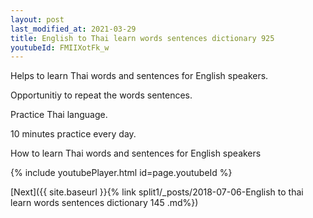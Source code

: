 ```yaml
---
layout: post
last_modified_at: 2021-03-29
title: English to Thai learn words sentences dictionary 925 
youtubeId: FMIIXotFk_w
---
```

 
 
Helps to learn Thai words and sentences for English speakers.

Opportunitiy to repeat the words sentences. 

Practice Thai language. 
 
10 minutes practice every day. 
 
How to learn Thai words and sentences for English speakers 
 
{% include youtubePlayer.html id=page.youtubeId %}
 
 
[Next]({{ site.baseurl }}{% link  split1/_posts/2018-07-06-English to thai learn words sentences dictionary 145 .md%})
 
